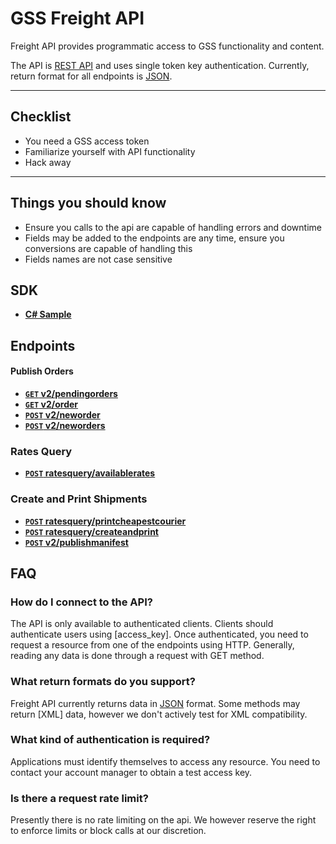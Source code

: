 # GSS Freight API

Freight API provides programmatic access to GSS functionality and content.

The API is [REST API](http:/en.wikipedia.org/wiki/Representational_State_Transfer "RESTful") and uses single token key authentication.
Currently, return format for all endpoints is [JSON](http:/json.org/ "JSON").


***

## Checklist
* You need a GSS access token
* Familiarize yourself with API functionality
* Hack away

***

## Things you should know

* Ensure you calls to the api are capable of handling errors and downtime
* Fields may be added to the endpoints are any time, ensure you conversions are capable of handling this
* Fields names are not case sensitive

## SDK

- **[C# Sample](https://github.com/gosweetspot/freight-api-csharp-sample)**

## Endpoints

#### Publish Orders

- **[<code>GET</code> v2/pendingorders](https://github.com/gosweetspot/freight-api/blob/master/v2/GET_pendingorders.md)**
- **[<code>GET</code> v2/order](https://github.com/gosweetspot/freight-api/blob/master/v2/GET_order.md)**
- **[<code>POST</code> v2/neworder](https://github.com/gosweetspot/freight-api/blob/master/v2/POST_neworder.md)**
- **[<code>POST</code> v2/neworders](https://github.com/gosweetspot/freight-api/blob/master/v2/POST_neworders.md)**

### Rates Query

- **[<code>POST</code> ratesquery/availablerates](https://github.com/gosweetspot/freight-api/blob/master/ratesqueryv1/POST_availablerates.md)**
 
### Create and Print Shipments

- **[<code>POST</code> ratesquery/printcheapestcourier](https://github.com/gosweetspot/freight-api/blob/master/ratesqueryv1/POST_printcheapestcourier.md)**
- **[<code>POST</code> ratesquery/createandprint](https://github.com/gosweetspot/freight-api/blob/master/ratesqueryv1/POST_createandprint.md)**
- **[<code>POST</code> v2/publishmanifest](https://github.com/gosweetspot/freight-api/blob/master/v2/POST_publishmanifest.md)**

## FAQ

### How do I connect to the API?
The API is only available to authenticated clients. Clients should authenticate users using [access_key]. Once authenticated, you need to request a resource from one of the endpoints using HTTP. Generally, reading any data is done through a request with GET method.

### What return formats do you support?
Freight API currently returns data in [JSON](http:/json.org/ "JSON") format.  Some methods may return [XML] data, however we don't actively test for XML compatibility.

### What kind of authentication is required?
Applications must identify themselves to access any resource.
You need to contact your account manager to obtain a test access key.

### Is there a request rate limit?
Presently there is no rate limiting on the api. We however reserve the right to enforce limits or block calls at our discretion.



